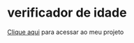 # verificador de idade
   <p><a href="https://jacks0nsilva.github.io/verificador-de-idade/" target="_blank">Clique aqui</a> para acessar ao meu projeto</p>
